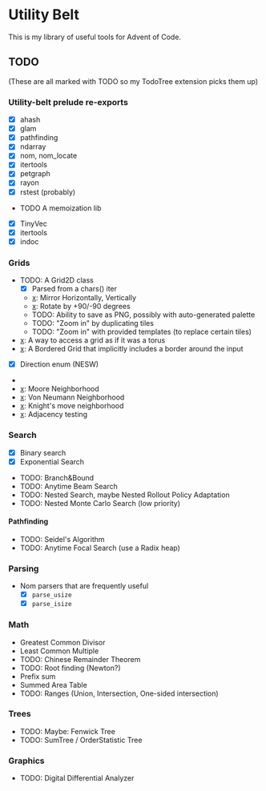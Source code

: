# Utility Belt

This is my library of useful tools for Advent of Code.

## TODO

(These are all marked with TODO so my TodoTree extension picks them up)

### Utility-belt prelude re-exports

- [x] ahash
- [x] glam
- [x] pathfinding
- [x] ndarray
- [x] nom, nom_locate
- [x] itertools
- [x] petgraph
- [x] rayon
- [x] rstest (probably)
- TODO A memoization lib
- [x] TinyVec
- [x] itertools
- [x] indoc

### Grids

- TODO: A Grid2D class
  - [x] Parsed from a chars() iter
  - [x]: Mirror Horizontally, Vertically
  - [x]: Rotate by +90/-90 degrees
  - TODO: Ability to save as PNG, possibly with auto-generated palette
  - TODO: "Zoom in" by duplicating tiles
  - TODO: "Zoom in" with provided templates (to replace certain tiles)
- [x]: A way to access a grid as if it was a torus
- [x]: A Bordered Grid that implicitly includes a border around the input
- [x] Direction enum (NESW)
- [x]: DirectionSet (u8)
- [x]: Moore Neighborhood
- [x]: Von Neumann Neighborhood
- [x]: Knight's move neighborhood
- [x]: Adjacency testing

### Search

- [x] Binary search
- [x] Exponential Search
- TODO: Branch&Bound
- TODO: Anytime Beam Search
- TODO: Nested Search, maybe Nested Rollout Policy Adaptation
- TODO: Nested Monte Carlo Search (low priority)

#### Pathfinding

- TODO: Seidel's Algorithm
- TODO: Anytime Focal Search (use a Radix heap)

### Parsing

- Nom parsers that are frequently useful
  - [x] `parse_usize`
  - [x] `parse_isize`

### Math

- Greatest Common Divisor
- Least Common Multiple
- TODO: Chinese Remainder Theorem
- TODO: Root finding (Newton?)
- Prefix sum
- Summed Area Table
- TODO: Ranges (Union, Intersection, One-sided intersection)

### Trees

- TODO: Maybe: Fenwick Tree
- TODO: SumTree / OrderStatistic Tree

### Graphics

- TODO: Digital Differential Analyzer
